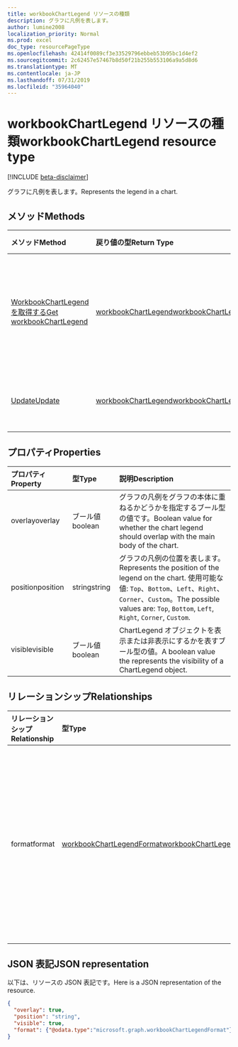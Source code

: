 ```yaml
---
title: workbookChartLegend リソースの種類
description: グラフに凡例を表します。
author: lumine2008
localization_priority: Normal
ms.prod: excel
doc_type: resourcePageType
ms.openlocfilehash: 42414f0089cf3e33529796ebbeb53b95bc1d4ef2
ms.sourcegitcommit: 2c62457e57467b8d50f21b255b553106a9a5d8d6
ms.translationtype: MT
ms.contentlocale: ja-JP
ms.lasthandoff: 07/31/2019
ms.locfileid: "35964040"
---
```

# <a name="workbookchartlegend-resource-type"></a><span data-ttu-id="3cdad-103">workbookChartLegend リソースの種類</span><span class="sxs-lookup"><span data-stu-id="3cdad-103">workbookChartLegend resource type</span></span>

[!INCLUDE [beta-disclaimer](../../includes/beta-disclaimer.md)]

<span data-ttu-id="3cdad-104">グラフに凡例を表します。</span><span class="sxs-lookup"><span data-stu-id="3cdad-104">Represents the legend in a chart.</span></span>

## <a name="methods"></a><span data-ttu-id="3cdad-105">メソッド</span><span class="sxs-lookup"><span data-stu-id="3cdad-105">Methods</span></span>

| <span data-ttu-id="3cdad-106">メソッド</span><span class="sxs-lookup"><span data-stu-id="3cdad-106">Method</span></span>           | <span data-ttu-id="3cdad-107">戻り値の型</span><span class="sxs-lookup"><span data-stu-id="3cdad-107">Return Type</span></span>    |<span data-ttu-id="3cdad-108">説明</span><span class="sxs-lookup"><span data-stu-id="3cdad-108">Description</span></span>|
|:---------------|:--------|:----------|
|[<span data-ttu-id="3cdad-109">WorkbookChartLegend を取得する</span><span class="sxs-lookup"><span data-stu-id="3cdad-109">Get workbookChartLegend</span></span>](../api/chartlegend-get.md) | [<span data-ttu-id="3cdad-110">workbookChartLegend</span><span class="sxs-lookup"><span data-stu-id="3cdad-110">workbookChartLegend</span></span>](workbookchartlegend.md) |<span data-ttu-id="3cdad-111">chartLegend オブジェクトのプロパティと関係を読み取ります。</span><span class="sxs-lookup"><span data-stu-id="3cdad-111">Read properties and relationships of chartLegend object.</span></span>|
|[<span data-ttu-id="3cdad-112">Update</span><span class="sxs-lookup"><span data-stu-id="3cdad-112">Update</span></span>](../api/chartlegend-update.md) | [<span data-ttu-id="3cdad-113">workbookChartLegend</span><span class="sxs-lookup"><span data-stu-id="3cdad-113">workbookChartLegend</span></span>](workbookchartlegend.md) |<span data-ttu-id="3cdad-114">ChartLegend オブジェクトを更新します。</span><span class="sxs-lookup"><span data-stu-id="3cdad-114">Update ChartLegend object.</span></span> |

## <a name="properties"></a><span data-ttu-id="3cdad-115">プロパティ</span><span class="sxs-lookup"><span data-stu-id="3cdad-115">Properties</span></span>
| <span data-ttu-id="3cdad-116">プロパティ</span><span class="sxs-lookup"><span data-stu-id="3cdad-116">Property</span></span>     | <span data-ttu-id="3cdad-117">型</span><span class="sxs-lookup"><span data-stu-id="3cdad-117">Type</span></span>   |<span data-ttu-id="3cdad-118">説明</span><span class="sxs-lookup"><span data-stu-id="3cdad-118">Description</span></span>|
|:---------------|:--------|:----------|
|<span data-ttu-id="3cdad-119">overlay</span><span class="sxs-lookup"><span data-stu-id="3cdad-119">overlay</span></span>|<span data-ttu-id="3cdad-120">ブール値</span><span class="sxs-lookup"><span data-stu-id="3cdad-120">boolean</span></span>|<span data-ttu-id="3cdad-121">グラフの凡例をグラフの本体に重ねるかどうかを指定するブール型の値です。</span><span class="sxs-lookup"><span data-stu-id="3cdad-121">Boolean value for whether the chart legend should overlap with the main body of the chart.</span></span>|
|<span data-ttu-id="3cdad-122">position</span><span class="sxs-lookup"><span data-stu-id="3cdad-122">position</span></span>|<span data-ttu-id="3cdad-123">string</span><span class="sxs-lookup"><span data-stu-id="3cdad-123">string</span></span>|<span data-ttu-id="3cdad-124">グラフの凡例の位置を表します。</span><span class="sxs-lookup"><span data-stu-id="3cdad-124">Represents the position of the legend on the chart.</span></span> <span data-ttu-id="3cdad-125">使用可能な値: `Top`、`Bottom`、`Left`、`Right`、`Corner`、`Custom`。</span><span class="sxs-lookup"><span data-stu-id="3cdad-125">The possible values are: `Top`, `Bottom`, `Left`, `Right`, `Corner`, `Custom`.</span></span>|
|<span data-ttu-id="3cdad-126">visible</span><span class="sxs-lookup"><span data-stu-id="3cdad-126">visible</span></span>|<span data-ttu-id="3cdad-127">ブール値</span><span class="sxs-lookup"><span data-stu-id="3cdad-127">boolean</span></span>|<span data-ttu-id="3cdad-128">ChartLegend オブジェクトを表示または非表示にするかを表すブール型の値。</span><span class="sxs-lookup"><span data-stu-id="3cdad-128">A boolean value the represents the visibility of a ChartLegend object.</span></span>|

## <a name="relationships"></a><span data-ttu-id="3cdad-129">リレーションシップ</span><span class="sxs-lookup"><span data-stu-id="3cdad-129">Relationships</span></span>
| <span data-ttu-id="3cdad-130">リレーションシップ</span><span class="sxs-lookup"><span data-stu-id="3cdad-130">Relationship</span></span> | <span data-ttu-id="3cdad-131">型</span><span class="sxs-lookup"><span data-stu-id="3cdad-131">Type</span></span>   |<span data-ttu-id="3cdad-132">説明</span><span class="sxs-lookup"><span data-stu-id="3cdad-132">Description</span></span>|
|:---------------|:--------|:----------|
|<span data-ttu-id="3cdad-133">format</span><span class="sxs-lookup"><span data-stu-id="3cdad-133">format</span></span>|[<span data-ttu-id="3cdad-134">workbookChartLegendFormat</span><span class="sxs-lookup"><span data-stu-id="3cdad-134">workbookChartLegendFormat</span></span>](workbookchartlegendformat.md)|<span data-ttu-id="3cdad-135">塗りつぶしとフォントの書式設定を含む、グラフの凡例の書式設定を表します。</span><span class="sxs-lookup"><span data-stu-id="3cdad-135">Represents the formatting of a chart legend, which includes fill and font formatting.</span></span> <span data-ttu-id="3cdad-136">読み取り専用です。</span><span class="sxs-lookup"><span data-stu-id="3cdad-136">Read-only.</span></span>|

## <a name="json-representation"></a><span data-ttu-id="3cdad-137">JSON 表記</span><span class="sxs-lookup"><span data-stu-id="3cdad-137">JSON representation</span></span>

<span data-ttu-id="3cdad-138">以下は、リソースの JSON 表記です。</span><span class="sxs-lookup"><span data-stu-id="3cdad-138">Here is a JSON representation of the resource.</span></span>

<!-- {
  "blockType": "resource",
  "baseType": "microsoft.graph.entity",
  "optionalProperties": [
    "format"        
  ],
  "@odata.type": "microsoft.graph.workbookChartLegend"
}-->

```json
{
  "overlay": true,
  "position": "string",
  "visible": true,
  "format": {"@odata.type":"microsoft.graph.workbookChartLegendFormat"}
}

```

<!-- uuid: 8fcb5dbc-d5aa-4681-8e31-b001d5168d79
2015-10-25 14:57:30 UTC -->
<!--
{
  "type": "#page.annotation",
  "description": "ChartLegend resource",
  "keywords": "",
  "section": "documentation",
  "tocPath": "",
  "suppressions": []
}
-->
